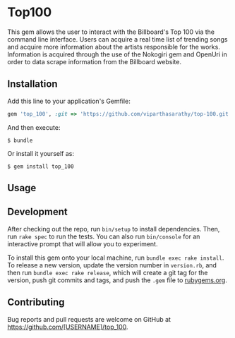 # Top100

This gem allows the user to interact with the Billboard's Top 100 via the command line interface. Users can acquire a real time list of trending songs and acquire more information about the artists responsible for the works. Information is acquired through the use of the Nokogiri gem and OpenUri in order to data scrape information from the Billboard website.

## Installation

Add this line to your application's Gemfile:

```ruby
gem 'top_100', :git => 'https://github.com/viparthasarathy/top-100.git'
```

And then execute:

    $ bundle

Or install it yourself as:

    $ gem install top_100

## Usage



## Development

After checking out the repo, run `bin/setup` to install dependencies. Then, run `rake spec` to run the tests. You can also run `bin/console` for an interactive prompt that will allow you to experiment.

To install this gem onto your local machine, run `bundle exec rake install`. To release a new version, update the version number in `version.rb`, and then run `bundle exec rake release`, which will create a git tag for the version, push git commits and tags, and push the `.gem` file to [rubygems.org](https://rubygems.org).

## Contributing

Bug reports and pull requests are welcome on GitHub at https://github.com/[USERNAME]/top_100.
